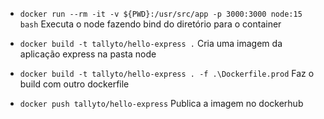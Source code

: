 - `docker run --rm -it -v ${PWD}:/usr/src/app -p 3000:3000 node:15 bash`
    Executa o node fazendo bind do diretório para o container

- `docker build -t tallyto/hello-express .`
    Cria uma imagem da aplicação express na pasta node

- `docker build -t tallyto/hello-express . -f .\Dockerfile.prod`
    Faz o build com outro dockerfile

- `docker push tallyto/hello-express`
    Publica a imagem no dockerhub